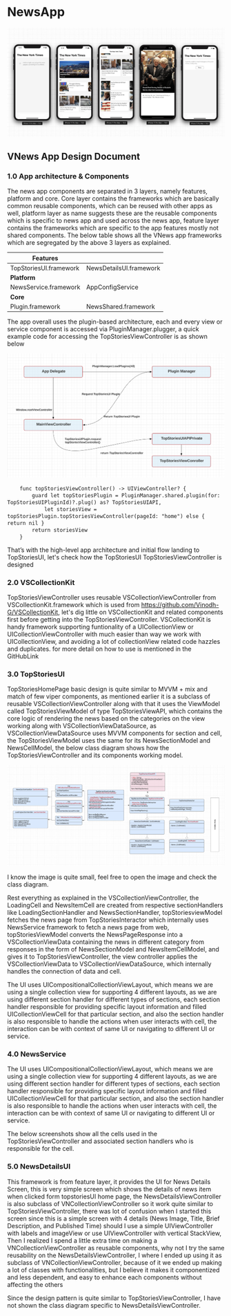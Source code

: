 # NewsApp

![](Images/AppScreenShots.png)

## VNews App Design Document

### 1.0 App architecture & Components 
The news app components are separated in 3 layers, namely features, platform and core. 
Core layer contains the frameworks which are basically common reusable components, which can be reused with other apps as well, platform layer as name suggests these are the reusable components which is specific to news app and used across the news app, feature layer contains the frameworks which are specific to the app features mostly not shared components. 
The below table shows all the VNews app frameworks which are segregated by the above 3 layers as explained.

| **Features** |   |
| ------------- | ------------- |
| TopStoriesUI.framework  | NewsDetailsUI.framework  |
| **Platform** |   |
| NewsService.framework   | AppConfigService         |
| **Core** |   |
| Plugin.framework | NewsShared.framework	 |

The app overall uses the plugin-based architecture, each and every view or service component is accessed via PluginManager.plugger, a quick example code for accessing the TopStoriesViewController is as shown below

![](/Images/Plugin_loading_topStoriesUI.png)

```
    func topStoriesViewController() -> UIViewController? {
        guard let topStoriesPlugin = PluginManager.shared.plugin(for: TopStoriesUIPluginId)?.plug() as? TopStoriesUIAPI,
            let storiesView = topStoriesPlugin.topStoriesViewController(pageId: "home") else { return nil }
        return storiesView
    }
```


That’s with the high-level app architecture and initial flow landing to TopStoriesUI, let's check how the TopStoriesUI TopStoriesViewController is designed 

### 2.0 VSCollectionKit 

TopStoriesViewController uses reusable VSCollectionViewController from VSCollectionKit.framework which is used from https://github.com/Vinodh-G/VSCollectionKit, let's dig little on VSCollectionKit and related components first before getting into the TopStoriesViewController.
VSCollectionKit is handy framework supporting funtionality of a UICollectionView or UICollectionViewController with much easier than way we work with UICollectionView, and avoiding a lot of collectionView related code hazzles and duplicates. 
for more detail on how to use is mentioned in the GitHubLink

### 3.0 TopStoriesUI
TopStoriesHomePage basic design is quite similar to MVVM + mix and match of few viper components, as mentioned earlier it is a subclass of reusable VSCollectionViewController along with that it uses the ViewModel called TopStoriesViewModel of type TopStoriesViewAPI, which contains the core logic of rendering the news based on the categories on the view working along with VSCollectionViewDataSource, as VSCollectionViewDataSource uses MVVM components for section and cell, the  TopStoriesViewModel uses the same for its NewsSectionModel and NewsCellModel, the below class diagram shows how the  TopStoriesViewController and its components working model.

![](Images/TopStoriesUI_class_diagram.png)

I know the image is quite small, feel free to open the image and check the class diagram.

Rest everything as explained in the VSCollectionViewController, the LoadingCell and NewsItemCell are created from respective sectionHandlers like LoadingSectionHandler and NewsSectionHandler, topStoriesviewModel fetches the news page from TopStoriesInteractor which internally uses NewsService framework to fetch a news page from web, topStoriesViewModel converts the NewsPageResponse into a  VSCollectionViewData containing the news in different category from responses in the form of NewsSectionModel and NewsItemCellModel, and gives it to TopStoriesViewController, the view controller applies the VSCollectionViewData to VSCollectionViewDataSource, which internally handles the connection of data and cell.

The UI uses UICompositionalCollectionViewLayout, which means we are using a single collection view for supporting 4 different layouts, as we are using different section handler for different types of sections, each section handler responsible for providing specific layout information and filled UICollectionViewCell for that particular section, and also the section handler is also responsible to handle the actions when user interacts with cell, the interaction can be with context of same UI or navigating to different UI or service. 


### 4.0 NewsService
The UI uses UICompositionalCollectionViewLayout, which means we are using a single collection view for supporting 4 different layouts, as we are using different section handler for different types of sections, each section handler responsible for providing specific layout information and filled UICollectionViewCell for that particular section, and also the section handler is also responsible to handle the actions when user interacts with cell, the interaction can be with context of same UI or navigating to different UI or service. 

The below screenshots show all the cells used in the TopStoriesViewController and associated section handlers who is responsible for the cell. 

### 5.0 NewsDetailsUI 
This framework is from feature layer, it provides the UI for News Details Screen, this is very simple screen which shows the details of news item when clicked form topstoriesUI home page, the NewsDetailsViewController is also subclass of VNCollectionViewController so it work quite similar to TopStoriesViewController, there was lot of confusion when I started this screen since this is a simple screen with 4 details (News Image, Title, Brief Description, and Published Time) should I use a simple UIViewController with labels and imageView or use UIViewController with vertical StackView, Then I realized I spend a little extra time on making a VNCollectionViewController as reusable components, why not I try the same reusability on the  NewsDetailsViewController, I where I ended up using it as subclass of VNCollectionViewController, because of it we ended up making a lot of classes with functionalities, but I believe it makes it componentized and less dependent, and easy to enhance each components without affecting the others  

Since the design pattern is quite similar to TopStoriesViewController, I have not shown the class diagram specific to NewsDetailsViewController.





